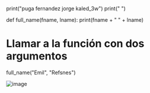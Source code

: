 print("puga fernandez jorge kaled_3w")
print(" ")

def full_name(fname, lname):
    print(fname + " " + lname)

# Llamar a la función con dos argumentos
full_name("Emil", "Refsnes")


  ![image](https://github.com/user-attachments/assets/12843de1-0bf9-4319-8233-a8ee51cc9d49)
